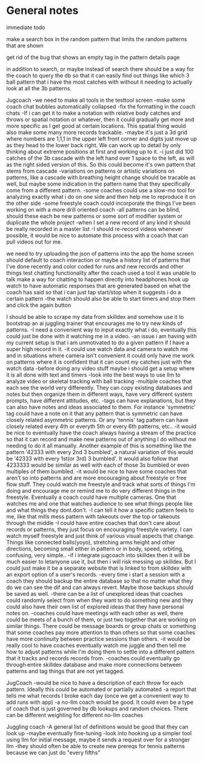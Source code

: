 # General notes


immediate todo

make a search box in the random pattern that limits the random patterns that are shown

get rid of the bug that shows an empty tag in the pattern details page

in addition to search, or maybe instead of search there should be a way for the coach to query the 
   db so that it can easily find out things like which 3 ball pattern that i have the most catches with
   without it needing to actually look at all the 3b patterns.

Jugcoach
-we need to make all tools in the testtool screen
-make some coach chat bubbles automatically collapsed
-fix the formatting in the coach chats
-If i can get it to make a notation with relative body catches and throws or spatial notation or whatever, then it could gradually get more and more specific as I get good at certain locations. This spatial thing would also make some many more records trackable.
-maybe it's just a 3d grid where numbers are 1,1,1 in the upper left front corner and digits just move up as they head to the lower back right. We can work up to detail by only thinking about extreme positions at first and working up to it.
-i just did 100 catches of the 3b cascade with the left hand over 1 space to the left, as will as the right sided version of this. So this could become it's own pattern that stems from cascade
-variations on patterns or artistic variations on patterns, like a cascade with breathing height change should be tracable as well, but maybe some indication in the pattern name that they specifically come from a different pattern.
-some coaches could use a slow-mo tool for analyzing exactly what i do on one side and then help me to reproduce it on the other side
-some freestyle coach could incorporate the things I've been working on with a more drill oriented coach
-all patterns can be blind, should these each be new patterns or some sort of modifier system or duplicate the whole project
-when I set a new record of any kind it should be really recorded in a master list
-I should re-record videos whenever possible, it would be nice to automate this process with a coach that can pull videos out for me.


we need to try uploading the json of patterns into the app
the home screen should default to coach interaction
   or maybe a history list of patterns that I've done recently and color coded for runs and new records and other things
test chatting functionality
   after the coach used a tool it was unable to talk
make a way for chatting to happen directly into headphones
hook up watch to have automatic responses that are generated based on what the coach has said so that i can just tap start/stop when it suggests i do a certain pattern
   -the watch should also be able to start timers and stop them and click the again button

I should be able to scrape my data from skilldex and somehow use it to bootstrap an ai juggling trainer that encourages me to try new kinds of patterns.
-I need a convenient way to input exactly what i do, eventually this could just be done with it watching me in a video.
-an issue i am having with my current setup is that i am unmotivated to do a given pattern if I have a super high record in it.
-it could use watch data and camera to watch me and in situations where camera isn't convenient it could only have me work on patterns where it is confident that it can count my catches just with the watch data
-before doing any video stuff maybe i should get a setup where it is all done with text and timers
-look into the best ways to use llm to analyze video or skeletal tracking with ball tracking
-multiple coaches that each see the world very differently. They can copy existing databases and notes but then organize them in different ways, have very different system prompts, have different attitudes, etc.
-tags can have explanations, but they can also have notes and ideas associated to them. For instance 'symmetric' tag could have a note on it that any pattern that is symmetric can have closely related asymmetric patterns. Or any 'tennis' tag pattern can have closely related every 4th or everyth 5th or every 6th patterns, etc..
-it would be nice to eventually have the coach always having a stream of the practice so that it can record and make new patterns out of anything I do without me needing to do it all manually. Another example of this is something like the pattern '42333 with every 2nd 3 bumbled', a natural variation of this would be '42333 with every 1st(or 3rd) 3 bumbled'. It would also follow that 4233333 would be similar as well with each of those 3s bumbled or even multiples of them bumbled.
-it would be nice to have some coaches that aren't so into patterns and are more encouraging about freestyle or free flow stuff. They could watch me freestyle and track what sorts of things I'm doing and encourage me or remind me to do very different things in the freestyle. Eventually a coach could have multiple cameras. One that watches me and one that watches audience to see what things people like and what things they dont.don't.
-I can tell it how a specific pattern feels to me, like that mills mess pattern with takeouts over the top or takeouts through the middle
-I could have entire coaches that don't care about records or patterns, they just focus on encouraging freestyle variety. I can watch myself freestyle and just think of various visual aspects that change. Things like connected balls(yoyo), stretching arms height and other directions, becoming small either in pattern or in body, speed, orbiting, confusing, very simple..
-if i integrate jugcoach into skilldex then it will be much easier to letanyone use it, but then i will risk messing up skilldex. But I could just make it be a separate website that is linked to from skilldex with an export option of a user's records.
-every time i start a session with a coach they should backup the entire database so that no matter what they do we can see the dif and can always revert. Maybe those backups should be saved as well.
-there can be a list of unexplored ideas that coaches could randomly select from when they want to do something new and they could also have their own list of explored ideas that they have personal notes on.
-coaches could have meetings with each other as well, there could be meets of a bunch of them, or just two together that are working on similar things. There could be message boards or group chats or something that some coaches pay more attention to than others so that some coaches have more continuity between practice sessions than others.
-it would be really cool to have coaches eventually watch me juggle and then tell me how to adjust patterns while I'm doing them to settle into a different pattern that it tracks and records records from.
-coaches could eventually go through entire skilldex database and make more connections between patterns and tag things that are not yet tagged.

JugCoach
-would be nice to have a description of each throw for each pattern. Ideally this could be automated or partially automated
-a report that tells me what records I broke each day (once we get a convenient way to add runs with app)
-a no-llm coach would be good. It could even be a type of coach that is just governed by db lookups and random choices. There can be different weighting for different no-llm coaches

Juggling coach
-A general list of definitions would be good that they can look up
-maybe eventually fine-tuning
-look into hooking up a simpler tool using llm for initial message, maybe it sends a request over for a stronger llm
-they should often be able to create new prereqs for tennis patterns because we can just do "every fifths"